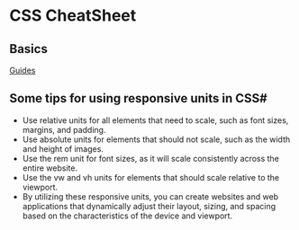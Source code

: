# CSS CheatSheet

## Basics

<a href="https://www.codecademy.com/resources/cheatsheets/language/html-css">Guides</a>

## Some tips for using responsive units in CSS#
- Use relative units for all elements that need to scale, such as font sizes, margins, and padding.
- Use absolute units for elements that should not scale, such as the width and height of images.
- Use the rem unit for font sizes, as it will scale consistently across the entire website.
- Use the vw and vh units for elements that should scale relative to the viewport.
- By utilizing these responsive units, you can create websites and web applications that dynamically adjust their layout, sizing, and spacing based on the characteristics of the device and viewport.
